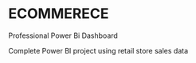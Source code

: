 # ECOMMERECE
Professional Power Bi Dashboard

Complete Power BI project using retail store sales data
